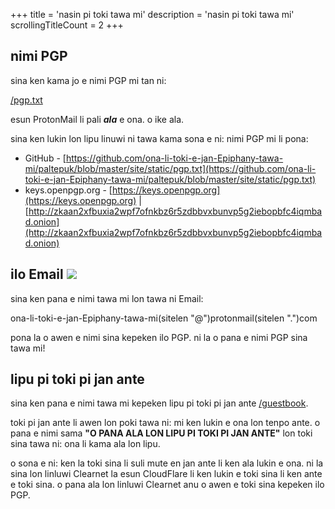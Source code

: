 +++
title               = 'nasin pi toki tawa mi'
description         = 'nasin pi toki tawa mi'
scrollingTitleCount = 2
+++

## nimi PGP

sina ken kama jo e nimi PGP mi tan ni:

[/pgp.txt](/pgp.txt)

esun ProtonMail li pali ***ala*** e ona. o ike ala.

sina ken lukin lon lipu linuwi ni tawa kama sona e ni: nimi PGP mi li pona:

- GitHub - [https://github.com/ona-li-toki-e-jan-Epiphany-tawa-mi/paltepuk/blob/master/site/static/pgp.txt](https://github.com/ona-li-toki-e-jan-Epiphany-tawa-mi/paltepuk/blob/master/site/static/pgp.txt)
- keys.openpgp.org - [https://keys.openpgp.org](https://keys.openpgp.org) | [http://zkaan2xfbuxia2wpf7ofnkbz6r5zdbbvxbunvp5g2iebopbfc4iqmbad.onion](http://zkaan2xfbuxia2wpf7ofnkbz6r5zdbbvxbunvp5g2iebopbfc4iqmbad.onion)


## ilo Email ![](/web-buttons/email.gif)

sina ken pana e nimi tawa mi lon tawa ni Email:

ona-li-toki-e-jan-Epiphany-tawa-mi(sitelen "@")protonmail(sitelen ".")com

pona la o awen e nimi sina kepeken ilo PGP. ni la o pana e nimi PGP sina tawa
mi!

## lipu pi toki pi jan ante

sina ken pana e nimi tawa mi kepeken lipu pi toki pi jan ante
[/guestbook](/guestbook).

toki pi jan ante li awen lon poki tawa ni: mi ken lukin e ona lon tenpo ante.  o
pana e nimi sama **"O PANA ALA LON LIPU PI TOKI PI JAN ANTE"** lon toki sina
tawa ni: ona li kama ala lon lipu.

o sona e ni: ken la toki sina li suli mute en jan ante li ken ala lukin e
ona. ni la sina lon linluwi Clearnet la esun CloudFlare li ken lukin e toki sina
li ken ante e toki sina. o pana ala lon linluwi Clearnet anu o awen e toki sina kepeken ilo PGP.
